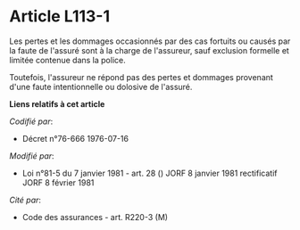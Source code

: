 # Article L113-1

Les pertes et les dommages occasionnés par des cas fortuits ou causés par la faute de l'assuré sont à la charge de
l'assureur, sauf exclusion formelle et limitée contenue dans la police.

Toutefois, l'assureur ne répond pas des pertes et dommages provenant d'une faute intentionnelle ou dolosive de l'assuré.

**Liens relatifs à cet article**

_Codifié par_:

  - Décret n°76-666 1976-07-16

_Modifié par_:

  - Loi n°81-5 du 7 janvier 1981 - art. 28 () JORF 8 janvier 1981 rectificatif JORF 8 février 1981

_Cité par_:

  - Code des assurances - art. R220-3 (M)
